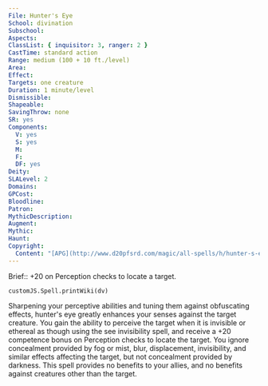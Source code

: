 ```yaml
---
File: Hunter's Eye
School: divination
Subschool: 
Aspects: 
ClassList: { inquisitor: 3, ranger: 2 }
CastTime: standard action
Range: medium (100 + 10 ft./level)
Area: 
Effect: 
Targets: one creature
Duration: 1 minute/level
Dismissible: 
Shapeable: 
SavingThrow: none
SR: yes
Components:
  V: yes
  S: yes
  M: 
  F: 
  DF: yes
Deity: 
SLALevel: 2
Domains: 
GPCost: 
Bloodline: 
Patron: 
MythicDescription: 
Augment: 
Mythic: 
Haunt: 
Copyright:
  Content: "[APG](http://www.d20pfsrd.com/magic/all-spells/h/hunter-s-eye)"
---
```

Brief:: +20 on Perception checks to locate a target.

```dataviewjs
customJS.Spell.printWiki(dv)
```

Sharpening your perceptive abilities and tuning them against obfuscating effects, hunter's eye greatly enhances your senses against the target creature. You gain the ability to perceive the target when it is invisible or ethereal as though using the see invisibility spell, and receive a +20 competence bonus on Perception checks to locate the target. You ignore concealment provided by fog or mist, blur, displacement, invisibility, and similar effects affecting the target, but not concealment provided by darkness. This spell provides no benefits to your allies, and no benefits against creatures other than the target.
